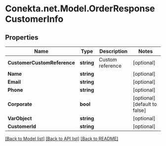 # Conekta.net.Model.OrderResponseCustomerInfo

## Properties

Name | Type | Description | Notes
------------ | ------------- | ------------- | -------------
**CustomerCustomReference** | **string** | Custom reference | [optional] 
**Name** | **string** |  | [optional] 
**Email** | **string** |  | [optional] 
**Phone** | **string** |  | [optional] 
**Corporate** | **bool** |  | [optional] [default to false]
**VarObject** | **string** |  | [optional] 
**CustomerId** | **string** |  | [optional] 

[[Back to Model list]](../README.md#documentation-for-models) [[Back to API list]](../README.md#documentation-for-api-endpoints) [[Back to README]](../README.md)


